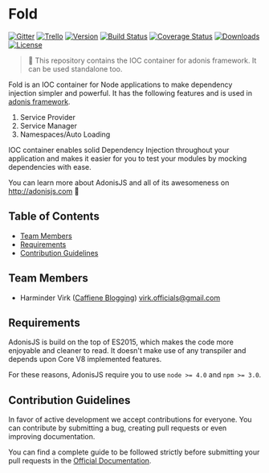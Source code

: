 # Fold

[![Gitter](https://img.shields.io/badge/+%20GITTER-JOIN%20CHAT%20%E2%86%92-1DCE73.svg?style=flat-square)](https://gitter.im/adonisjs/adonis-framework)
[![Trello](https://img.shields.io/badge/TRELLO-%E2%86%92-89609E.svg?style=flat-square)](https://trello.com/b/yzpqCgdl/adonis-for-humans)
[![Version](https://img.shields.io/npm/v/adonis-fold.svg?style=flat-square)](https://www.npmjs.com/package/adonis-fold)
[![Build Status](https://img.shields.io/travis/poppinss/adonis-fold/master.svg?style=flat-square)](https://travis-ci.org/poppinss/adonis-fold)
[![Coverage Status](https://img.shields.io/coveralls/poppinss/adonis-fold/master.svg?style=flat-square)](https://coveralls.io/github/poppinss/adonis-fold?branch=master)
[![Downloads](https://img.shields.io/npm/dt/adonis-fold.svg?style=flat-square)](https://www.npmjs.com/package/adonis-fold)
[![License](https://img.shields.io/npm/l/adonis-fold.svg?style=flat-square)](https://opensource.org/licenses/MIT)

> :pray: This repository contains the IOC container for adonis framework. It can be used standalone too.

Fold is an IOC container for Node applications to make dependency injection simpler and powerful. It has the following features and is used in [adonis framework](http://adonisjs.com).

1. Service Provider
2. Service Manager
3. Namespaces/Auto Loading

IOC container enables solid Dependency Injection throughout your application and makes it easier for you to test your modules by mocking dependencies with ease.

You can learn more about AdonisJS and all of its awesomeness on http://adonisjs.com :evergreen_tree:

## Table of Contents

* [Team Members](#team-members)
* [Requirements](#requirements)
* [Contribution Guidelines](#contribution-guidelines)

## <a name="team-members"></a>Team Members

* Harminder Virk ([Caffiene Blogging](http://amanvirk.me/)) <virk.officials@gmail.com>

## <a name="requirements"></a>Requirements

AdonisJS is build on the top of ES2015, which makes the code more enjoyable and cleaner to read. It doesn't make use of any transpiler and depends upon Core V8 implemented features.

For these reasons, AdonisJS require you to use `node >= 4.0` and `npm >= 3.0`.

## <a name="contribution-guidelines"></a>Contribution Guidelines

In favor of active development we accept contributions for everyone. You can contribute by submitting a bug, creating pull requests or even improving documentation.

You can find a complete guide to be followed strictly before submitting your pull requests in the [Official Documentation](http://adonisjs.com/docs/2.0/contributing).
